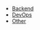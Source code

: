 - [Backend](https://raghavramesh.github.io/mooc-notes/Backend)
- [DevOps](https://raghavramesh.github.io/mooc-notes/DevOps)
- [Other](https://raghavramesh.github.io/mooc-notes/Other)
